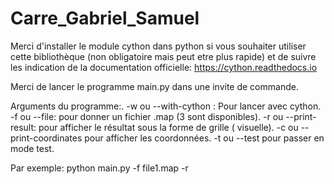 # Carre_Gabriel_Samuel

Merci d'installer le module cython dans python si vous souhaiter utiliser cette bibliothèque (non obligatoire mais peut etre plus rapide) et de suivre les indication de la documentation officielle:
https://cython.readthedocs.io

Merci de lancer le programme main.py dans une invite de commande.

Arguments du programme:.
  -w ou --with-cython : Pour lancer avec cython.
  -f ou --file: pour donner un fichier .map (3 sont disponibles).
  -r ou --print-result: pour afficher le résultat sous la forme de grille ( visuelle).
  -c ou --print-coordinates pour afficher les coordonnées.
  -t ou --test pour passer en mode test.

Par exemple: python main.py -f file1.map -r
